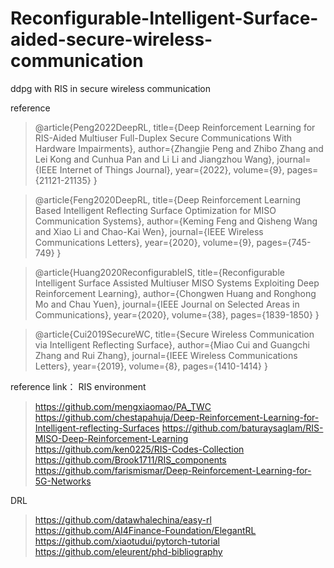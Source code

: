# Reconfigurable-Intelligent-Surface-aided-secure-wireless-communication
ddpg with RIS in secure wireless communication 

reference
> @article{Peng2022DeepRL,
  title={Deep Reinforcement Learning for RIS-Aided Multiuser Full-Duplex Secure Communications With Hardware Impairments},
  author={Zhangjie Peng and Zhibo Zhang and Lei Kong and Cunhua Pan and Li Li and Jiangzhou Wang},
  journal={IEEE Internet of Things Journal},
  year={2022},
  volume={9},
  pages={21121-21135}
}

> @article{Feng2020DeepRL,
  title={Deep Reinforcement Learning Based Intelligent Reflecting Surface Optimization for MISO Communication Systems},
  author={Keming Feng and Qisheng Wang and Xiao Li and Chao-Kai Wen},
  journal={IEEE Wireless Communications Letters},
  year={2020},
  volume={9},
  pages={745-749}
}

> @article{Huang2020ReconfigurableIS,
  title={Reconfigurable Intelligent Surface Assisted Multiuser MISO Systems Exploiting Deep Reinforcement Learning},
  author={Chongwen Huang and Ronghong Mo and Chau Yuen},
  journal={IEEE Journal on Selected Areas in Communications},
  year={2020},
  volume={38},
  pages={1839-1850}
}

> @article{Cui2019SecureWC,
  title={Secure Wireless Communication via Intelligent Reflecting Surface},
  author={Miao Cui and Guangchi Zhang and Rui Zhang},
  journal={IEEE Wireless Communications Letters},
  year={2019},
  volume={8},
  pages={1410-1414}
}

reference link：
RIS environment
> https://github.com/mengxiaomao/PA_TWC
> https://github.com/chestapahuja/Deep-Reinforcement-Learning-for-Intelligent-reflecting-Surfaces
> https://github.com/baturaysaglam/RIS-MISO-Deep-Reinforcement-Learning
> https://github.com/ken0225/RIS-Codes-Collection
> https://github.com/Brook1711/RIS_components
> https://github.com/farismismar/Deep-Reinforcement-Learning-for-5G-Networks

DRL
> https://github.com/datawhalechina/easy-rl
> https://github.com/AI4Finance-Foundation/ElegantRL
> https://github.com/xiaotudui/pytorch-tutorial
> https://github.com/eleurent/phd-bibliography
